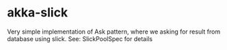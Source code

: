 akka-slick
==========

Very simple  implementation of Ask pattern, where we asking for result from database using slick. See: SlickPoolSpec for details
